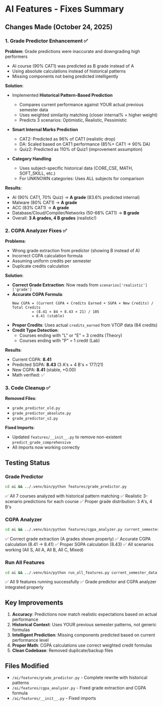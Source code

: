 # AI Features - Fixes Summary

## Changes Made (October 24, 2025)

### 1. Grade Predictor Enhancement ✅
**Problem**: Grade predictions were inaccurate and downgrading high performers
- AI course (90% CAT1) was predicted as B grade instead of A
- Using absolute calculations instead of historical patterns
- Missing components not being predicted intelligently

**Solution**:
- Implemented **Historical Pattern-Based Prediction**
  - Compares current performance against YOUR actual previous semester data
  - Uses weighted similarity matching (closer internal% = higher weight)
  - Predicts 3 scenarios: Optimistic, Realistic, Pessimistic
  
- **Smart Internal Marks Prediction**
  - CAT2: Predicted as 96% of CAT1 (realistic drop)
  - DA: Scaled based on CAT1 performance (85%+ CAT1 → 90% DA)
  - Quiz2: Predicted as 110% of Quiz1 (improvement assumption)
  
- **Category Handling**
  - Uses subject-specific historical data (CORE_CSE, MATH, SOFT_SKILL, etc.)
  - For UNKNOWN categories: Uses ALL subjects for comparison
  
**Results**:
- AI (90% CAT1, 70% Quiz) → **A grade** (83.6% predicted internal)
- Malware (80% CAT1) → **A grade**
- ACC (83% CAT1) → **A grade**
- Database/Cloud/Compiler/Networks (50-68% CAT1) → **B grade**
- Overall: **3 A grades, 4 B grades** (realistic!)

### 2. CGPA Analyzer Fixes ✅
**Problems**:
- Wrong grade extraction from predictor (showing B instead of A)
- Incorrect CGPA calculation formula
- Assuming uniform credits per semester
- Duplicate credits calculation

**Solution**:
- **Correct Grade Extraction**: Now reads from `scenarios['realistic']['grade']`
- **Accurate CGPA Formula**: 
  ```
  New CGPA = (Current CGPA × Credits Earned + SGPA × New Credits) / Total Credits
           = (8.41 × 84 + 8.43 × 21) / 105
           = 8.41 (stable)
  ```
- **Proper Credits**: Uses actual `credits_earned` from VTOP data (84 credits)
- **Credit Type Detection**: 
  - Courses ending with "L" or "E" = 3 credits (Theory)
  - Courses ending with "P" = 1 credit (Lab)

**Results**:
- Current CGPA: **8.41**
- Predicted SGPA: **8.43** (3 A's + 4 B's = 177/21)
- New CGPA: **8.41** (stable, +0.00)
- Math verified: ✅

### 3. Code Cleanup ✅
**Removed Files**:
- `grade_predictor_old.py`
- `grade_predictor_absolute.py`
- `grade_predictor_v2.py`

**Fixed Imports**:
- Updated `features/__init__.py` to remove non-existent `predict_grade_comprehensive`
- All imports now working correctly

## Testing Status

### Grade Predictor
```bash
cd ai && ../.venv/bin/python features/grade_predictor.py
```
✅ All 7 courses analyzed with historical pattern matching
✅ Realistic 3-scenario predictions for each course
✅ Proper grade distribution: 3 A's, 4 B's

### CGPA Analyzer
```bash
cd ai && ../.venv/bin/python features/cgpa_analyzer.py current_semester_data.json
```
✅ Correct grade extraction (A grades shown properly)
✅ Accurate CGPA calculation (8.41 → 8.41)
✅ Proper SGPA calculation (8.43)
✅ All scenarios working (All S, All A, All B, All C, Mixed)

### Run All Features
```bash
cd ai && ../.venv/bin/python run_all_features.py current_semester_data.json
```
✅ All 9 features running successfully
✅ Grade predictor and CGPA analyzer integrated properly

## Key Improvements

1. **Accuracy**: Predictions now match realistic expectations based on actual performance
2. **Historical Context**: Uses YOUR previous semester patterns, not generic formulas
3. **Intelligent Prediction**: Missing components predicted based on current performance level
4. **Proper Math**: CGPA calculations use correct weighted credit formulas
5. **Clean Codebase**: Removed duplicate/backup files

## Files Modified
- `/ai/features/grade_predictor.py` - Complete rewrite with historical patterns
- `/ai/features/cgpa_analyzer.py` - Fixed grade extraction and CGPA formula
- `/ai/features/__init__.py` - Fixed imports
